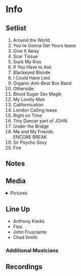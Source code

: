 # Info

## Setlist

1. Around the World
2. You're Gonna Get Yours tease
3. Give It Away
4. Scar Tissue
5. Suck My Kiss
6. If You Have to Ask
7. Blackeyed Blonde
8. I Could Have Lied
9. Organic Anti-Beat Box Band
10. Otherside
11. Blood Sugar Sex Magik
12. My Lovely Man
13. Californication
14. London Calling tease
15. Right on Time
16. Tiny Dancer part of JOHN
17. Under the Bridge
18. Me and My Friends
<br> ENCORE BREAK
19. Sir Psycho Sexy
20. Fire

## Notes

## Media 

<details>
  <summary>Pictures</summary>
  <!--<img alt="Setlist" title="Setlist" src="_.jpg" height="200" />
  <img alt="Clipping" title="Clipping" src="_.jpg" height="200" />
  <img alt="Flyer" title="Flyer" src="_.jpg" height="200" />-->
</details>

## Line Up

* Anthony Kiedis
* Flea
* John Frusciante
* Chad Smith

### Additional Musicians

## Recordings
